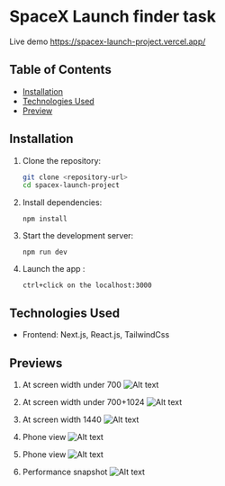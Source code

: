 # SpaceX Launch finder task

Live demo https://spacex-launch-project.vercel.app/

## Table of Contents

- [Installation](#installation)
- [Technologies Used](#technologies-used)
- [Preview](#previews)

## Installation

1.  Clone the repository:

    ```bash
    git clone <repository-url>
    cd spacex-launch-project
    ```

2.  Install dependencies:

    ```
    npm install

    ```

3.  Start the development server:

    ```
    npm run dev
    ```

4.  Launch the app :

    ```
    ctrl+click on the localhost:3000
    ```

## Technologies Used

- Frontend: Next.js, React.js, TailwindCss

## Previews

1. At screen width under 700
   ![Alt text](./public/700view-1.png)

2. At screen width under 700+1024
   ![Alt text](./public/1024view.png)

3. At screen width 1440
   ![Alt text](./public/1440+view.png)

4. Phone view
   ![Alt text](./public/phoneview1.png)

5. Phone view
   ![Alt text](./public/phoneview2.png)

6. Performance snapshot
   ![Alt text](./public/performance.png)
